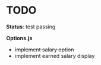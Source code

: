 # TODO

**Status**: test passing

**Options.js**
  * ~~implement salary option~~
  * implement earned salary display
